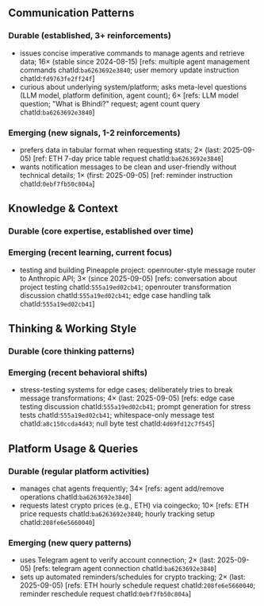 ## Communication Patterns
### Durable (established, 3+ reinforcements)
- issues concise imperative commands to manage agents and retrieve data; 16× (stable since 2024-08-15) [refs: multiple agent management commands chatId:`ba6263692e3840`; user memory update instruction chatId:`fd9763fe2ff24f`]
- curious about underlying system/platform; asks meta-level questions (LLM model, platform definition, agent count); 6× [refs: LLM model question; "What is Bhindi?" request; agent count query chatId:`ba6263692e3840`]

### Emerging (new signals, 1-2 reinforcements)
- prefers data in tabular format when requesting stats; 2× (last: 2025-09-05) [ref: ETH 7-day price table request chatId:`ba6263692e3840`]
- wants notification messages to be clean and user-friendly without technical details; 1× (first: 2025-09-05) [ref: reminder instruction chatId:`0ebf7fb50c804a`]

## Knowledge & Context
### Durable (core expertise, established over time)

### Emerging (recent learning, current focus)
- testing and building Pineapple project: openrouter-style message router to Anthropic API; 3× (since 2025-09-05) [refs: conversation about project testing chatId:`555a19ed02cb41`; openrouter transformation discussion chatId:`555a19ed02cb41`; edge case handling talk chatId:`555a19ed02cb41`]

## Thinking & Working Style
### Durable (core thinking patterns)

### Emerging (recent behavioral shifts)
- stress-testing systems for edge cases; deliberately tries to break message transformations; 4× (last: 2025-09-05) [refs: edge case testing discussion chatId:`555a19ed02cb41`; prompt generation for stress tests chatId:`555a19ed02cb41`; whitespace-only message test chatId:`a8c150ccda4d43`; null byte test chatId:`4d69fd12c7f545`]

## Platform Usage & Queries
### Durable (regular platform activities)
- manages chat agents frequently; 34× [refs: agent add/remove operations chatId:`ba6263692e3840`]
- requests latest crypto prices (e.g., ETH) via coingecko; 10× [refs: ETH price requests chatId:`ba6263692e3840`; hourly tracking setup chatId:`208fe6e5660040`]

### Emerging (new query patterns)
- uses Telegram agent to verify account connection; 2× (last: 2025-09-05) [refs: telegram agent connection chatId:`ba6263692e3840`]
- sets up automated reminders/schedules for crypto tracking; 2× (last: 2025-09-05) [refs: ETH hourly schedule request chatId:`208fe6e5660040`; reminder reschedule request chatId:`0ebf7fb50c804a`]